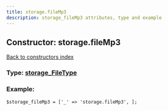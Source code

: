 ```yaml
---
title: storage.fileMp3
description: storage_fileMp3 attributes, type and example
---
```

## Constructor: storage.fileMp3  
[Back to constructors index](index.md)






### Type: [storage\_FileType](../types/storage_FileType.md)


### Example:

```
$storage_fileMp3 = ['_' => 'storage.fileMp3', ];
```  

